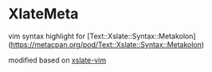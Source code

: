 
XlateMeta
============
vim syntax highlight for [Text::Xslate::Syntax::Metakolon] (https://metacpan.org/pod/Text::Xslate::Syntax::Metakolon)

modified based on [xslate-vim](https://github.com/motemen/xslate-vim)



